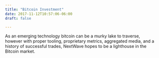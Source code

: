 ```yaml
---
title: "Bitcoin Investment"
date: 2017-11-12T10:57:06-06:00
draft: false

---
```


As an emerging technology bitcoin can be a murky lake to traverse, however with proper tooling, proprietary metrics, aggregated media, and a history of successful trades, NextWave hopes to be a lighthouse in the Bitcoin market.




